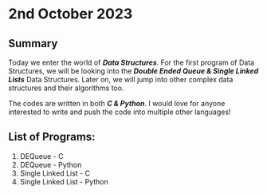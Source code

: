 # 2nd October 2023

## Summary

Today we enter the world of __*Data Structures*__. For the first program of Data Structures, we will be looking into the __*Double Ended Queue & Single Linked Lists*__ Data Structures. Later on, we will jump into other complex data structures and their algorithms too.

The codes are written in both __*C & Python*__. I would love for anyone interested to write and push the code into multiple other languages!

## List of Programs:

1. DEQueue - C
2. DEQueue - Python
3. Single Linked List - C
4. Single Linked List - Python
